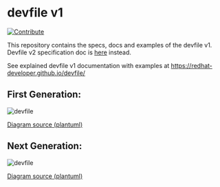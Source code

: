 # devfile v1

[![Contribute](https://che.openshift.io/factory/resources/factory-contribute.svg)](https://che.openshift.io/f?url=https://github.com/redhat-developer/devfile)

This repository contains the specs, docs and examples of the devfile v1. Devfile v2 specification doc is [here](https://devfile.github.io/website/devfile/index.html) instead. 

See explained devfile v1 documentation with examples at https://redhat-developer.github.io/devfile/

## First Generation:

![devfile](devfile.png)

[Diagram source (plantuml)](devfile.plantuml)

## Next Generation:

![devfile](devfile_next.png)

[Diagram source (plantuml)](devfile_next.plantuml)

